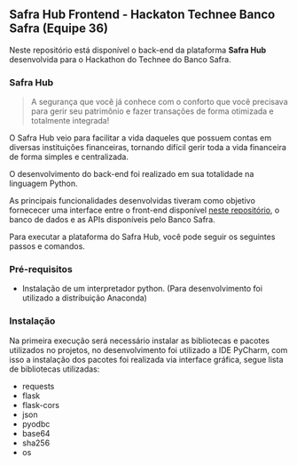 ## Safra Hub Frontend - Hackaton Technee Banco Safra  (Equipe 36)

Neste repositório está disponível o back-end da plataforma **Safra Hub** desenvolvida para o Hackathon do Technee do Banco Safra.

### Safra Hub
> A segurança que você já conhece com o conforto que você precisava para gerir seu patrimônio e fazer transações de forma otimizada e totalmente integrada!
            
O Safra Hub veio para facilitar a vida daqueles que possuem contas em diversas instituições financeiras, tornando difícil gerir toda a vida financeira de forma simples e centralizada.

O desenvolvimento do back-end foi realizado em sua totalidade na linguagem Python.

As principais funcionalidades desenvolvidas tiveram como objetivo fornececer uma interface entre o front-end disponível [neste repositório](https://github.com/lucaslfranco/hackaton-technee-safra-frontend), o banco de dados e as APIs disponíveis pelo Banco Safra.

Para executar a plataforma do Safra Hub, você pode seguir os seguintes passos e comandos.

### Pré-requisitos 
- Instalação de um interpretador python. (Para desenvolvimento foi utilizado a distribuição Anaconda) 

### Instalação
Na primeira execução será necessário instalar as bibliotecas e pacotes utilizados no projetos, no desenvolvimento foi utilizado a IDE PyCharm, com isso a instalação dos pacotes foi realizada via interface gráfica, segue lista de bibliotecas utilizadas:
* requests
* flask
* flask-cors
* json
* pyodbc
* base64
* sha256
* os
